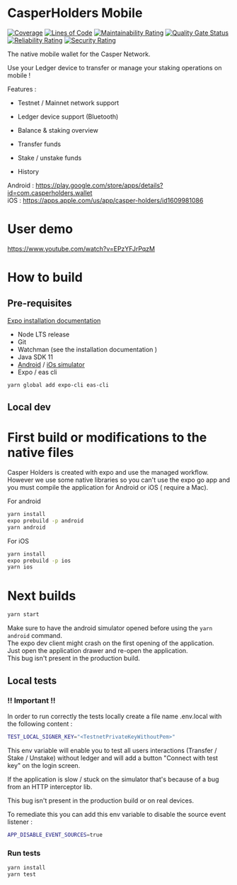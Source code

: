 # CasperHolders Mobile

[![Coverage](https://sonarcloud.io/api/project_badges/measure?project=casperholders_casperholders-mobile&metric=coverage)](https://sonarcloud.io/summary/new_code?id=casperholders_casperholders-mobile)
[![Lines of Code](https://sonarcloud.io/api/project_badges/measure?project=casperholders_casperholders-mobile&metric=ncloc)](https://sonarcloud.io/summary/new_code?id=casperholders_casperholders-mobile)
[![Maintainability Rating](https://sonarcloud.io/api/project_badges/measure?project=casperholders_casperholders-mobile&metric=sqale_rating)](https://sonarcloud.io/summary/new_code?id=casperholders_casperholders-mobile)
[![Quality Gate Status](https://sonarcloud.io/api/project_badges/measure?project=casperholders_casperholders-mobile&metric=alert_status)](https://sonarcloud.io/summary/new_code?id=casperholders_casperholders-mobile)
[![Reliability Rating](https://sonarcloud.io/api/project_badges/measure?project=casperholders_casperholders-mobile&metric=reliability_rating)](https://sonarcloud.io/summary/new_code?id=casperholders_casperholders-mobile)
[![Security Rating](https://sonarcloud.io/api/project_badges/measure?project=casperholders_casperholders-mobile&metric=security_rating)](https://sonarcloud.io/summary/new_code?id=casperholders_casperholders-mobile)

The native mobile wallet for the Casper Network.

Use your Ledger device to transfer or manage your staking operations on mobile !

Features :

- Testnet / Mainnet network support

- Ledger device support (Bluetooth)

- Balance & staking overview

- Transfer funds

- Stake / unstake funds

- History

Android : https://play.google.com/store/apps/details?id=com.casperholders.wallet  
iOS : https://apps.apple.com/us/app/casper-holders/id1609981086

# User demo

https://www.youtube.com/watch?v=EPzYFJrPqzM

# How to build

## Pre-requisites

[Expo installation documentation](https://docs.expo.dev/get-started/installation/)

- Node LTS release
- Git
- Watchman (see the installation documentation )
- Java SDK 11
- [Android](https://docs.expo.dev/workflow/android-studio-emulator/)
  / [iOs simulator](https://docs.expo.dev/workflow/ios-simulator/)
- Expo / eas cli

```bash
yarn global add expo-cli eas-cli
```

## Local dev

# First build or modifications to the native files

Casper Holders is created with expo and use the managed workflow. However we use some native
libraries so you can't use the expo go app and you must compile the application for Android or iOS (
require a Mac).

For android

```bash
yarn install
expo prebuild -p android
yarn android
```

For iOS

```bash
yarn install
expo prebuild -p ios
yarn ios
```

# Next builds

```bash
yarn start
```

Make sure to have the android simulator opened before using the `yarn android` command.  
The expo dev client might crash on the first opening of the application.  
Just open the application drawer and re-open the application.  
This bug isn't present in the production build.

## Local tests

### !! Important !!

In order to run correctly the tests locally create a file name .env.local with the following
content :

```bash
TEST_LOCAL_SIGNER_KEY="<TestnetPrivateKeyWithoutPem>"
```

This env variable will enable you to test all users interactions (Transfer / Stake / Unstake)
without ledger and will add a button "Connect with test key" on the login screen.

If the application is slow / stuck on the simulator that's because of a bug from an HTTP interceptor
lib.

This bug isn't present in the production build or on real devices.

To remediate this you can add this env variable to disable the source event listener :

```bash
APP_DISABLE_EVENT_SOURCES=true
```

### Run tests

```bash
yarn install
yarn test
```


